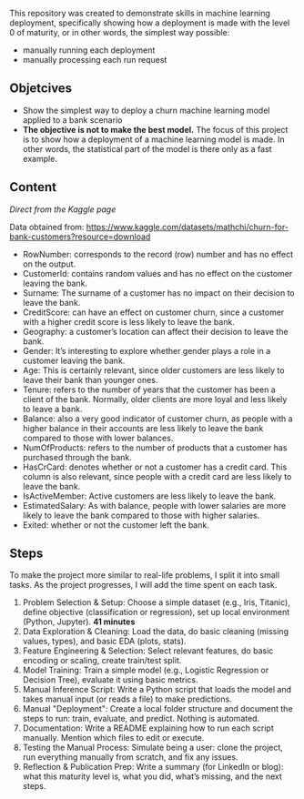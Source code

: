 This repository was created to demonstrate skills in machine learning deployment, specifically showing how a deployment is made with the level 0 of maturity, or in other words, the simplest way possible:
- manually running each deployment 
- manually processing each run request

## Objetcives
- Show the simplest way to deploy a churn machine learning model applied to a bank scenario
- **The objective is not to make the best model.** The focus of this project is to show how a deployment of a machine learning model is made. In other words, the statistical part of the model is there only as a fast example.


## Content 
*Direct from the Kaggle page*

Data obtained from:
https://www.kaggle.com/datasets/mathchi/churn-for-bank-customers?resource=download

- RowNumber: corresponds to the record (row) number and has no effect on the output.
- CustomerId: contains random values and has no effect on the customer leaving the bank.
- Surname: The surname of a customer has no impact on their decision to leave the bank.
- CreditScore: can have an effect on customer churn, since a customer with a higher credit score is less likely to leave the bank.
- Geography: a customer’s location can affect their decision to leave the bank.
- Gender: It’s interesting to explore whether gender plays a role in a customer leaving the bank.
- Age: This is certainly relevant, since older customers are less likely to leave their bank than younger ones.
- Tenure: refers to the number of years that the customer has been a client of the bank. Normally, older clients are more loyal and less likely to leave a bank.
- Balance: also a very good indicator of customer churn, as people with a higher balance in their accounts are less likely to leave the bank compared to those with lower balances.
- NumOfProducts: refers to the number of products that a customer has purchased through the bank.
- HasCrCard: denotes whether or not a customer has a credit card. This column is also relevant, since people with a credit card are less likely to leave the bank.
- IsActiveMember: Active customers are less likely to leave the bank.
- EstimatedSalary: As with balance, people with lower salaries are more likely to leave the bank compared to those with higher salaries.
- Exited: whether or not the customer left the bank.


## Steps
To make the project more similar to real-life problems, I split it into small tasks.
As the project progresses, I will add the time spent on each task. 

1. Problem Selection & Setup: Choose a simple dataset (e.g., Iris, Titanic), define objective (classification or regression), set up local environment (Python, Jupyter). **41 minutes**
2. Data Exploration & Cleaning: Load the data, do basic cleaning (missing values, types), and basic EDA (plots, stats).
3. Feature Engineering & Selection: Select relevant features, do basic encoding or scaling, create train/test split.
4. Model Training: Train a simple model (e.g., Logistic Regression or Decision Tree), evaluate it using basic metrics.
5. Manual Inference Script: Write a Python script that loads the model and takes manual input (or reads a file) to make predictions.
6. Manual "Deployment": Create a local folder structure and document the steps to run: train, evaluate, and predict. Nothing is automated.
7. Documentation: Write a README explaining how to run each script manually. Mention which files to edit or execute.
8. Testing the Manual Process: Simulate being a user: clone the project, run everything manually from scratch, and fix any issues.
9. Reflection & Publication Prep: Write a summary (for LinkedIn or blog): what this maturity level is, what you did, what’s missing, and the next steps.